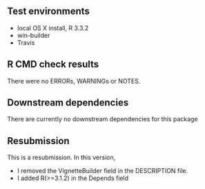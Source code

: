 ## Test environments
* local OS X install, R 3.3.2
* win-builder 
* Travis

## R CMD check results
There were no ERRORs, WARNINGs or NOTES.


## Downstream dependencies
There are currently no downstream dependencies for this package

## Resubmission
   
This is a resubmission. In this version, 
- I removed the VignetteBuilder field in the DESCRIPTION file.
- I added R(>=3.1.2) in the Depends field
